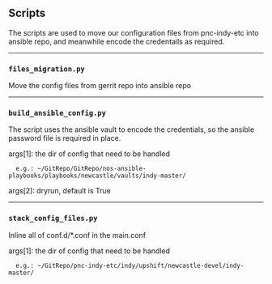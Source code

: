 ## Scripts

The scripts are used to move our configuration files from pnc-indy-etc into ansible repo,  and meanwhile encode the credentails as required.  

---
### `files_migration.py`
Move the config files from gerrit repo into ansible repo

---
### `build_ansible_config.py`
The script uses the ansible vault to encode the credentials, so the ansible password file is required in place.


args[1]: the dir of config that need to be handled  
```
  e.g.: ~/GitRepo/GitRepo/nos-ansible-playbooks/playbooks/newcastle/vaults/indy-master/  
```
args[2]: dryrun, default is True

---
### `stack_config_files.py`
Inline all of conf.d/*.conf in the main.conf


args[1]: the dir of config that need to be handled  
```
  e.g.: ~/GitRepo/pnc-indy-etc/indy/upshift/newcastle-devel/indy-master/
```


